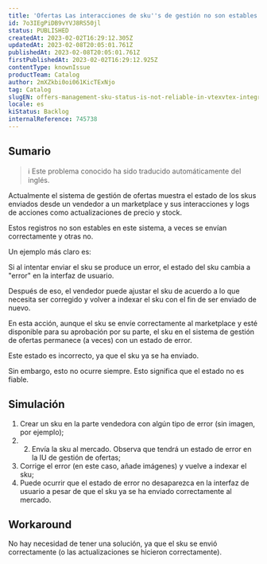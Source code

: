 ```yaml
---
title: 'Ofertas Las interacciones de sku''s de gestión no son estables'
id: 7o3IEgPiDB9vYVJ8RS50jl
status: PUBLISHED
createdAt: 2023-02-02T16:29:12.305Z
updatedAt: 2023-02-08T20:05:01.761Z
publishedAt: 2023-02-08T20:05:01.761Z
firstPublishedAt: 2023-02-02T16:29:12.925Z
contentType: knownIssue
productTeam: Catalog
author: 2mXZkbi0oi061KicTExNjo
tag: Catalog
slugEN: offers-management-sku-status-is-not-reliable-in-vtexvtex-integrations
locale: es
kiStatus: Backlog
internalReference: 745738
---
```


## Sumario

>ℹ️ Este problema conocido ha sido traducido automáticamente del inglés.

Actualmente el sistema de gestión de ofertas muestra el estado de los skus enviados desde un vendedor a un marketplace y sus interacciones y logs de acciones como actualizaciones de precio y stock.

Estos registros no son estables en este sistema, a veces se envían correctamente y otras no.

Un ejemplo más claro es:

Si al intentar enviar el sku se produce un error, el estado del sku cambia a "error" en la interfaz de usuario.

Después de eso, el vendedor puede ajustar el sku de acuerdo a lo que necesita ser corregido y volver a indexar el sku con el fin de ser enviado de nuevo.

En esta acción, aunque el sku se envíe correctamente al marketplace y esté disponible para su aprobación por su parte, el sku en el sistema de gestión de ofertas permanece (a veces) con un estado de error.

Este estado es incorrecto, ya que el sku ya se ha enviado.

Sin embargo, esto no ocurre siempre. Esto significa que el estado no es fiable.


## Simulación

1. Crear un sku en la parte vendedora con algún tipo de error (sin imagen, por ejemplo);
2. 2. Envía la sku al mercado. Observa que tendrá un estado de error en la IU de gestión de ofertas;
3. Corrige el error (en este caso, añade imágenes) y vuelve a indexar el sku;
4. Puede ocurrir que el estado de error no desaparezca en la interfaz de usuario a pesar de que el sku ya se ha enviado correctamente al mercado.

## Workaround

No hay necesidad de tener una solución, ya que el sku se envió correctamente (o las actualizaciones se hicieron correctamente).



